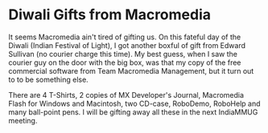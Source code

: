 # Diwali Gifts from Macromedia

It seems Macromedia ain't tired of gifting us. On this fateful day of the Diwali (Indian Festival of Light), I got another boxful of gift from Edward Sullivan (no courier charge this time). My best guess, when I saw the courier guy on the door with the big box, was that my copy of the free commercial software from Team Macromedia Management, but it turn out to to be something else.

There are 4 T-Shirts, 2 copies of MX Developer's Journal, Macromedia Flash for Windows and Macintosh, two CD-case, RoboDemo, RoboHelp and many ball-point pens. I will be gifting away all these in the next IndiaMMUG meeting.